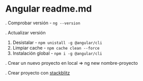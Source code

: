 # Angular readme.md

. Comprobar versión - `ng --version`

. Actualizar versión
1. Desistalar - `npm unistall -g @angular/cli`
2. Limpiar cache - `npm cache clean --force`
3. Instalación global - `npm i -g @angular/cli`

. Crear un nuevo proyecto en local
=> ng new nombre-proyecto

. Crear proyecto con [stackblitz](https://stackblitz.com)<i class="fi fi-rs-upload"></i>
